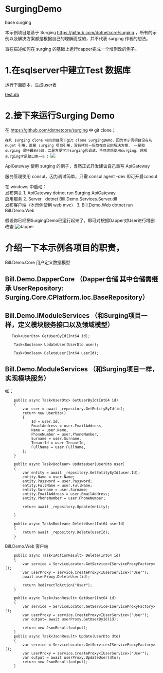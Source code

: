 # SurgingDemo
base surging

本示例项目是基于 Surging https://github.com/dotnetcore/surging ，所有的示例以及解决方案都是根据自己的理解而成的，并不代表 surging 作者的想法。

旨在描述如何在 surging 的基础上运行dapper完成一个增删改的例子。

1.在sqlserver中建立Test 数据库
====
运行下面脚本，生成user表

[test.db](https://github.com/billyang/SurgingDemo/blob/master/src/sql/surgingdemo.sql)


2.接下来运行Surging Demo
====

在 https://github.com/dotnetcore/surging 中 git clone；

`在和 surging clone 相同的目录下git clone SurgingDemo，因为本示例项目没有从nuget 引用，直接 surging 项目引用，没有拷贝一份放在自己的解决方案， 一是和 surging 保持最新代码，二是方便学习surging和调试，毕竟你想使用surging、理解surging才是踏出第一步；`
![](https://github.com/billyang/SurgingDemo/blob/master/docs/SurgingDemo.png?raw=true)

ApiGateway 使用 surging 的例子，当然正式开发建议自己重写 ApiGateway

服务管理使用 consul，因为调试简单，只需 consul agent -dev 即可开启consul

在 windows 中启动：<br/>
发布网关 1. ApiGateway     dotnet run Surging.ApiGateway<br/>
启用服务 2. Server    dotnet Bill.Demo.Services.Server.dll<br/>
发布客户端（本示例使用 web mvc） 3. Bill.Demo.Web  dotnet run Bill.Demo.Web<br/>

假设你已经把SurgingDemo已运行起来了，即可对根据Dapper对User进行增删改查
![dapper](https://github.com/billyang/SurgingDemo/blob/master/docs/dapperCURD.png)


介绍一下本示例各项目的职责，
====
Bill.Demo.Core 用户定义数据模型

Bill.Demo.DapperCore （Dapper仓储
其中仓储需继承 UserRepository: Surging.Core.CPlatform.Ioc.BaseRepository）
-------

Bill.Demo.IModuleServices （和Surging项目一样，定义模块服务接口以及领域模型）
-------

       Task<UserDto> GetUserById(Int64 id);
        
        Task<Boolean> UpdateUser(UserDto user);

        Task<Boolean> DeleteUser(Int64 userId);



Bill.Demo.ModuleServices （和Surging项目一样，实现模块服务）
-------
如：


        public async Task<UserDto> GetUserById(Int64 id)
        {
            var user = await _repository.GetEntityById(id);
            return new UserDto()
            {
                Id = user.Id,
                EmailAddress = user.EmailAddress,
                Name = user.Name,
                PhoneNumber = user.PhoneNumber,
                Surname = user.Surname,
                TenantId = user.TenantId,
                FullName = user.FullName,
            };
        }

        public async Task<Boolean> UpdateUser(UserDto user)
        {
            var entity = await _repository.GetEntityById(user.Id);
            entity.Name = user.Name;
            entity.Password = user.Password;
            entity.FullName = user.FullName;
            entity.Surname = user.Surname;
            entity.EmailAddress = user.EmailAddress;
            entity.PhoneNumber = user.PhoneNumber;

            return await _repository.Update(entity);

        }

        public async Task<Boolean> DeleteUser(Int64 userId)
        {
            return await _repository.Delete(userId);
        }


Bill.Demo.Web 客户端


        public async Task<IActionResult> Delete(Int64 id)
        {
            var service = ServiceLocator.GetService<IServiceProxyFactory>();
            var userProxy = service.CreateProxy<IUserService>("User");
            await userProxy.DeleteUser(id);

            return RedirectToAction("User");
        }

        public async Task<JsonResult> GetUser(Int64 id)
        {
            var service = ServiceLocator.GetService<IServiceProxyFactory>();
            var userProxy = service.CreateProxy<IUserService>("User");
            var output= await userProxy.GetUserById(id);

            return new JsonResult(output);
        }
        public async Task<JsonResult> Update(UserDto dto)
        {
            var service = ServiceLocator.GetService<IServiceProxyFactory>();
            var userProxy = service.CreateProxy<IUserService>("User");
            var output = await userProxy.UpdateUser(dto);
            return new JsonResult(output);
        }

